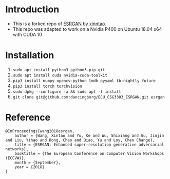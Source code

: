 # Introduction

- This is a forked repo of [ESRGAN](https://github.com/xinntao/ESRGAN) by [xinntao](https://github.com/xinntao).
- This repo was adapted to work on a Nvidia P400 on Ubuntu 18.04 x64 with CUDA 10

# Installation
1. `sudo apt install python3 python3-pip git`
2. `sudo apt install cuda nvidia-cuda-toolkit`
3. `pip3 install numpy opencv-python lmdb pyyaml tb-nightly future`
4. `pip3 install torch torchvision`
5. `sudo dpkg --configure -a && sudo apt -f install`
6. `git clone git@github.com:dancingborg/ECU_CSG3303_ESRGAN.git esrgan`

# Reference
<!--
    @article{wang2018esrgan,
        author={Wang, Xintao and Yu, Ke and Wu, Shixiang and Gu, Jinjin and Liu, Yihao and Dong, Chao and Loy, Chen Change and Qiao, Yu and Tang, Xiaoou},
        title={ESRGAN: Enhanced super-resolution generative adversarial networks},
        journal={arXiv preprint arXiv:1809.00219},
        year={2018}
    }
-->    
    @InProceedings{wang2018esrgan,
        author = {Wang, Xintao and Yu, Ke and Wu, Shixiang and Gu, Jinjin and Liu, Yihao and Dong, Chao and Qiao, Yu and Loy, Chen Change},
        title = {ESRGAN: Enhanced super-resolution generative adversarial networks},
        booktitle = {The European Conference on Computer Vision Workshops (ECCVW)},
        month = {September},
        year = {2018}
    }
